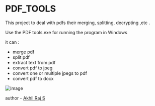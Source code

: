 <h1 id="pdf_tools">PDF_TOOLS</h1>
<p>This  project to deal with pdfs their merging, splitting, decrypting ,etc . </p>
Use the PDF tools.exe for running the program in   Windows

it can :
  - merge pdf
  - split pdf
  - extract text from pdf
  - convert pdf to jpeg
  - convert one or multiple jpegs to pdf
  - convert pdf to docx
  
<p><img src="https://user-images.githubusercontent.com/67222042/126375191-67f12553-bcc1-4ceb-8fab-1a453ecf20be.png" alt="image"></p>

author - <a href="https://www.instagram.com/akhil_raj_s_/">Akhil Raj S</a>
